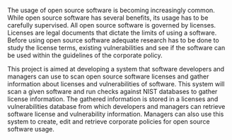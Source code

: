 The usage of open source software is becoming increasingly common. While open source software has several benefits, its usage has to be carefully supervised. All open source software is governed by licenses. Licenses are legal documents that dictate the limits of using a software. Before using open source software adequate research has to be done to study the license terms, existing vulnerabilities and see if the software can be used within the guidelines of the corporate policy.
 
This project is aimed at developing a system that software developers and managers can use to scan open source software licenses and gather information about licenses and vulnerabilities of software. This system will scan a given software and run checks against NIST databases to gather license information. The gathered information is stored in a licenses and vulnerabilities database from which developers and managers can retrieve software license and vulnerability information. Managers can also use this system to create, edit and retrieve corporate policies for open source software usage.
 
